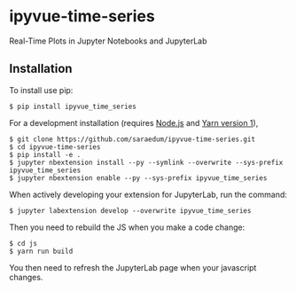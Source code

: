 ipyvue-time-series
===============================

Real-Time Plots in Jupyter Notebooks and JupyterLab

Installation
------------

To install use pip:

    $ pip install ipyvue_time_series

For a development installation (requires [Node.js](https://nodejs.org) and [Yarn version 1](https://classic.yarnpkg.com/)),

    $ git clone https://github.com/saraedum/ipyvue-time-series.git
    $ cd ipyvue-time-series
    $ pip install -e .
    $ jupyter nbextension install --py --symlink --overwrite --sys-prefix ipyvue_time_series
    $ jupyter nbextension enable --py --sys-prefix ipyvue_time_series

When actively developing your extension for JupyterLab, run the command:

    $ jupyter labextension develop --overwrite ipyvue_time_series

Then you need to rebuild the JS when you make a code change:

    $ cd js
    $ yarn run build

You then need to refresh the JupyterLab page when your javascript changes.
